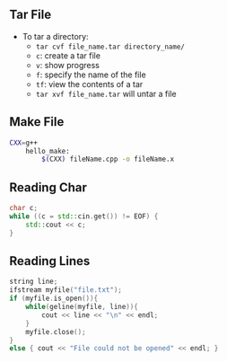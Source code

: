 <h2><strong>Tar File</strong></h2>

- To tar a directory:
	- `tar cvf file_name.tar directory_name/`
	- `c`: create a tar file
	- `v`: show progress
	- `f`: specify the name of the file
	- `tf`: view the contents of a tar
	- `tar xvf file_name.tar` will untar a file

<h2><strong>Make File</strong></h2>

```bash
CXX=g++
	hello_make:
		$(CXX) fileName.cpp -o fileName.x
```

<h2><strong>Reading Char</strong></h2>

```cpp
char c;
while ((c = std::cin.get()) != EOF) {
	std::cout << c; 
}
```

<h2><strong>Reading Lines</strong></h2>

```cpp
string line;
ifstream myfile("file.txt");
if (myfile.is_open()){
	while(geline(myfile, line)){
		cout << line << "\n" << endl;
	}
	myfile.close();
}
else { cout << "File could not be opened" << endl; }
``` 

<h2><strong></strong></h2>

